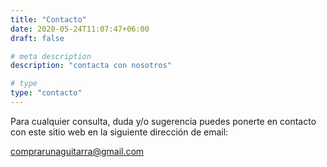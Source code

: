 ```yaml
---
title: "Contacto"
date: 2020-05-24T11:07:47+06:00
draft: false

# meta description
description: "contacta con nosotros"

# type
type: "contacto"
---
```


Para cualquier consulta, duda y/o sugerencia puedes ponerte en contacto con este sitio web en la siguiente dirección de email:

comprarunaguitarra@gmail.com